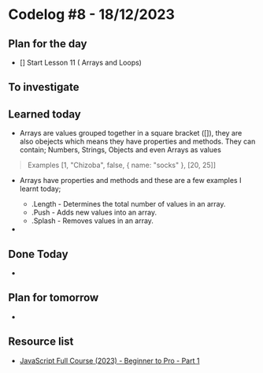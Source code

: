 # Codelog #8 - 18/12/2023



## Plan for the day
- [] Start Lesson 11 ( Arrays and Loops)
 


## To investigate



## Learned today
- Arrays are values grouped together in a square bracket ([]), they are also obejects which means they have properties and methods. They can contain; Numbers, Strings, Objects and even Arrays as values
 > Examples [1, "Chizoba", false, { name: "socks" }, [20, 25]]

- Arrays have properties and methods and these are a few examples I learnt today;
  * .Length - Determines the total number of values in an array.
  * .Push - Adds new values into an array.
  * .Splash - Removes values in an array.

- 


## Done Today
- 



## Plan for tomorrow
- 



## Resource list
- [JavaScript Full Course (2023) - Beginner to Pro - Part 1](https://www.youtube.com/watch?v=SBmSRK3feww&list=PLghkhsW32AScslc5-k7f9A7cOFJI6gZbv&index=9)
